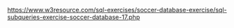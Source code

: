 https://www.w3resource.com/sql-exercises/soccer-database-exercise/sql-subqueries-exercise-soccer-database-17.php 
